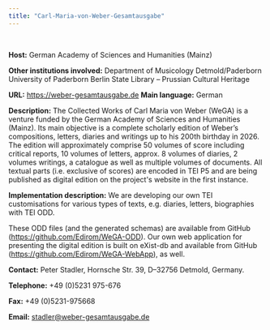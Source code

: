 ```yaml
---
title: "Carl-Maria-von-Weber-Gesamtausgabe"
---
```




 
 


**Host:** German Academy of Sciences and Humanities (Mainz)
 
 **Other institutions involved:**
 Department of Musicology
 Detmold/Paderborn
 University of Paderborn
 Berlin State Library – Prussian Cultural Heritage
 
 **URL:** <https://weber-gesamtausgabe.de>
**Main language:** German
 
 **Description:** The Collected Works of Carl Maria von Weber (WeGA) is a venture funded by the German
 Academy of Sciences and Humanities (Mainz). Its main objective is a complete scholarly
 edition of Weber’s compositions, letters, diaries and writings up to his 200th birthday
 in 2026. The edition will approximately comprise 50 volumes of score including critical
 reports, 10 volumes of letters, approx. 8 volumes of diaries, 2 volumes writings,
 a catalogue as well as multiple volumes of documents. All textual parts (i.e. exclusive
 of scores) are encoded in TEI P5 and are being published as digital edition on the
 project's website in the first instance.
 
 **Implementation description:** We are developing our own TEI customisations for various types of texts, e.g. diaries,
 letters, biographies with TEI ODD.
 
 These ODD files (and the generated schemas) are available from GitHub (<https://github.com/Edirom/WeGA-ODD>). Our own web application for presenting the digital edition is built on eXist-db
 and available from GitHub (<https://github.com/Edirom/WeGA-WebApp>), as well.
 
 **Contact:** Peter Stadler, Hornsche Str. 39, D–32756 Detmold, Germany.
 
 **Telephone:** +49 (0)5231 975-676
 
 **Fax:** +49 (0)5231-975668
 
 **Email:** [stadler@weber-gesamtausgabe.de](mailto:stadler@weber-gesamtausgabe.de)
